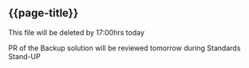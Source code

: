 ## {{page-title}}

This file will be deleted by 17:00hrs today

PR of the Backup solution will be reviewed tomorrow during Standards Stand-UP